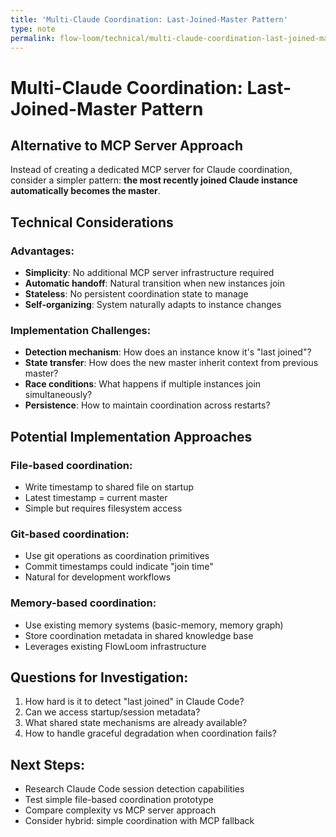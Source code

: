 ```yaml
---
title: 'Multi-Claude Coordination: Last-Joined-Master Pattern'
type: note
permalink: flow-loom/technical/multi-claude-coordination-last-joined-master-pattern
---
```


# Multi-Claude Coordination: Last-Joined-Master Pattern

## Alternative to MCP Server Approach

Instead of creating a dedicated MCP server for Claude coordination, consider a simpler pattern: **the most recently joined Claude instance automatically becomes the master**.

## Technical Considerations

### Advantages:
- **Simplicity**: No additional MCP server infrastructure required
- **Automatic handoff**: Natural transition when new instances join
- **Stateless**: No persistent coordination state to manage
- **Self-organizing**: System naturally adapts to instance changes

### Implementation Challenges:
- **Detection mechanism**: How does an instance know it's "last joined"?
- **State transfer**: How does the new master inherit context from previous master?
- **Race conditions**: What happens if multiple instances join simultaneously?
- **Persistence**: How to maintain coordination across restarts?

## Potential Implementation Approaches

### File-based coordination:
- Write timestamp to shared file on startup
- Latest timestamp = current master
- Simple but requires filesystem access

### Git-based coordination:
- Use git operations as coordination primitives
- Commit timestamps could indicate "join time"
- Natural for development workflows

### Memory-based coordination:
- Use existing memory systems (basic-memory, memory graph)
- Store coordination metadata in shared knowledge base
- Leverages existing FlowLoom infrastructure

## Questions for Investigation:
1. How hard is it to detect "last joined" in Claude Code?
2. Can we access startup/session metadata?
3. What shared state mechanisms are already available?
4. How to handle graceful degradation when coordination fails?

## Next Steps:
- Research Claude Code session detection capabilities
- Test simple file-based coordination prototype
- Compare complexity vs MCP server approach
- Consider hybrid: simple coordination with MCP fallback